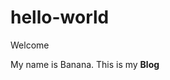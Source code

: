 # hello-world
<html>
<head>
    <link rel="stylesheet" href="style.css">
    </head>
<body>
<hd1>Welcome</hd1>
<p> <line-style line-color: pink </p> <p> My name is Banana. This is my <strong>Blog</strong>
</p>
</body>
</html>